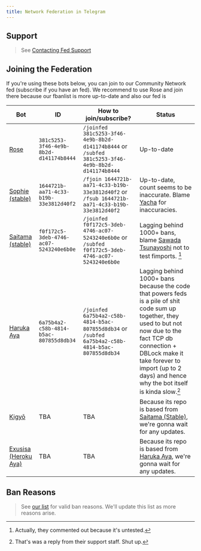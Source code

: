 ```yaml
---
title: Network Federation in Telegram
---
```


## Support

> See [Contacting Fed Support](support.md)

## Joining the Federation

If you're using these bots below, you can join to our Community Network fed (subscribe if you have an fed). We recommend to use Rose and join there because our fbanlist is more up-to-date and also our fed is

| Bot | ID | How to join/subscribe? | Status
| --- | --- | --- | --- |
| [Rose] | `381c5253-3f46-4e9b-8b2d-d141174b8444` | `/joinfed 381c5253-3f46-4e9b-8b2d-d141174b8444` or `/subfed 381c5253-3f46-4e9b-8b2d-d141174b8444` | Up-to-date |
| [Sophie (stable)] | `1644721b-aa71-4c33-b19b-33e3812d40f2` | `/fjoin 1644721b-aa71-4c33-b19b-33e3812d40f2` or `/fsub 1644721b-aa71-4c33-b19b-33e3812d40f2` | Up-to-date, count seems to be inaccurate. Blame [Yacha](https://t.me/MrYacha) for inaccuracies. |
| [Saitama (stable)] | `f0f172c5-3deb-4746-ac07-5243240e6b0e` | `/joinfed f0f172c5-3deb-4746-ac07-5243240e6b0e` or `/subfed f0f172c5-3deb-4746-ac07-5243240e6b0e` | Lagging behind 1000+ bans, blame [Sawada Tsunayoshi](https://t.me/Sawada) not to test fimports. [^2] |
| [Haruka Aya] | `6a75b4a2-c58b-4814-b5ac-807855d8db34` | `/joinfed 6a75b4a2-c58b-4814-b5ac-807855d8db34` or `/subfed 6a75b4a2-c58b-4814-b5ac-807855d8db34` | Lagging behind 1000+ bans because the code that powers feds is a pile of shit code sum up together, they used to but not now due to the fact TCP db connection + DBLock make it take forever to import (up to 2 days) and hence why the bot itself is kinda slow.[^1] |
| [Kigyō] | TBA | TBA | Because its repo is based from [Saitama (Stable)], we're gonna wait for any updates.
| [Exusisa (Heroku Aya)] | TBA | TBA | Because its repo is based from [Haruka Aya], we're gonna wait for any updates.

## Ban Reasons

> See [our list](fedban-reasons.md) for valid ban reasons. We'll update this list as more reasons arise.

[Rose]: https://t.me/MissRose_bot
[Sophie (stable)]: https://t.me/rSophieBot
[Saitama (stable)]: https://t.me/SaitamaRobot
[Haruka Aya]: https://t.me/HarukaAyaBot
[Kigyō]: https://t.me/kigyorobot
[Exusisa (Heroku Aya)]: https://t.me/TheRealExusisaRobot
[^1]: That's was a reply from their support staff. Shut up.
[^2]: Actually, they commented out because it's untested.
